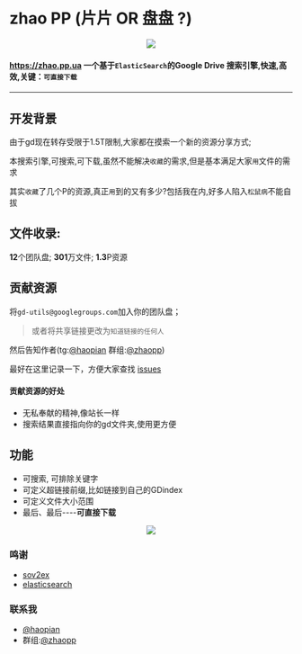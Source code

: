 # zhao PP (片片 OR 盘盘 ?)
<p align="center"><img src="https://cdn.jsdelivr.net/gh/gdtool/zhaopp/assets/images/logo@2x.png" /></p>

#### https://zhao.pp.ua 一个基于`ElasticSearch`的Google Drive 搜索引擎,**快速**,**高效**,关键：`可直接下载`

***

## 开发背景
由于gd现在转存受限于1.5T限制,大家都在摸索一个新的资源分享方式;

本搜索引擎,可搜索,可下载,虽然不能解决`收藏`的需求,但是基本满足大家`用`文件的需求

其实`收藏`了几个P的资源,真正`用`到的又有多少?包括我在内,好多人陷入`松鼠病`不能自拔

## 文件收录:

**12**个团队盘; **301**万文件; **1.3**P资源


## 贡献资源
将`gd-utils@googlegroups.com`加入你的团队盘；
> 或者将共享链接更改为`知道链接的任何人`

然后告知作者(tg:[@haopian](https://t.me/haopian "@haopian") 群组:[@zhaopp](https://t.me/zhaopp "@zhaopp"))

最好在这里记录一下，方便大家查找 [issues](https://github.com/gdtool/zhaopp/issues "issues")


#### 贡献资源的好处
- 无私奉献的精神,像站长一样
- 搜索结果直接指向你的gd文件夹,使用更方便

## 功能
- 可搜索, 可排除关键字
- 可定义超链接前缀,比如链接到自己的GDindex
- 可定义文件大小范围
- 最后、最后----**可直接下载**

<p align="center"><img src="https://cdn.jsdelivr.net/gh/gdtool/zhaopp/assets/images/help.png" /></p>


### 鸣谢
* [sov2ex](https://github.com/Bynil/sov2ex "sov2ex")
* [elasticsearch](https://github.com/elastic/elasticsearch "elasticsearch")

### 联系我
* [@haopian](https://t.me/haopian "@haopian")  
* 群组:[@zhaopp](https://t.me/zhaopp "@zhaopp")
